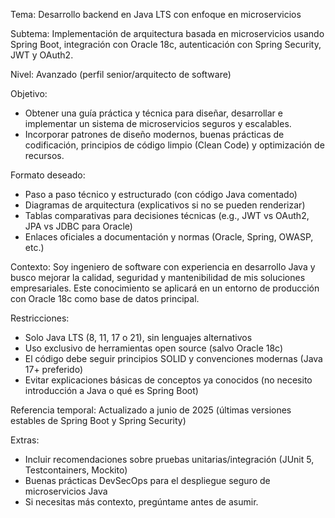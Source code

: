 Tema: Desarrollo backend en Java LTS con enfoque en microservicios

Subtema: Implementación de arquitectura basada en microservicios usando Spring Boot, integración con Oracle 18c, autenticación con Spring Security, JWT y OAuth2.

Nivel: Avanzado (perfil senior/arquitecto de software)

Objetivo:
- Obtener una guía práctica y técnica para diseñar, desarrollar e implementar un sistema de microservicios seguros y escalables.
- Incorporar patrones de diseño modernos, buenas prácticas de codificación, principios de código limpio (Clean Code) y optimización de recursos.

Formato deseado:
- Paso a paso técnico y estructurado (con código Java comentado)
- Diagramas de arquitectura (explicativos si no se pueden renderizar)
- Tablas comparativas para decisiones técnicas (e.g., JWT vs OAuth2, JPA vs JDBC para Oracle)
- Enlaces oficiales a documentación y normas (Oracle, Spring, OWASP, etc.)

Contexto:
Soy ingeniero de software con experiencia en desarrollo Java y busco mejorar la calidad, seguridad y mantenibilidad de mis soluciones empresariales. Este conocimiento se aplicará en un entorno de producción con Oracle 18c como base de datos principal.

Restricciones:
- Solo Java LTS (8, 11, 17 o 21), sin lenguajes alternativos
- Uso exclusivo de herramientas open source (salvo Oracle 18c)
- El código debe seguir principios SOLID y convenciones modernas (Java 17+ preferido)
- Evitar explicaciones básicas de conceptos ya conocidos (no necesito introducción a Java o qué es Spring Boot)

Referencia temporal: Actualizado a junio de 2025 (últimas versiones estables de Spring Boot y Spring Security)

Extras:
- Incluir recomendaciones sobre pruebas unitarias/integración (JUnit 5, Testcontainers, Mockito)
- Buenas prácticas DevSecOps para el despliegue seguro de microservicios Java
- Si necesitas más contexto, pregúntame antes de asumir.
